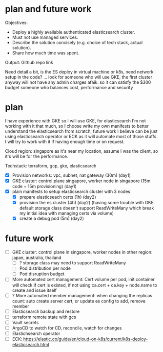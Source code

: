 # plan and future work

Objectives:
- Deploy a highly available authenticated elasticsearch cluster.
- Must not use managed services.
- Describe the solution concisely (e.g. choice of tech stack, actual solution).
- Share how much time was spent.

Output: Github repo link

Need detail a bit, is the ES deploy in virtual machine or k8s, need network setup in the code? ...
look for someone who will use GKE, the first cluster anyway will not have any admin charges afaik. so it can satisfy the $300 budget
someone who balances cost, performance and security

# plan

I have experience with GKE so I will use GKE, for elasticsearch I'm not working with it that much, so I choose write my own manifests to better understand the elasticsearch from scratch, future work I believe can be just using elasticsearch operator or ECK as it will automate most of those stuffs. I will try to work with it if having enough time or on request.

Cloud region: singapore as it's near my location, assume I was the client, so it's will be for the performance.

Techstack: terraform, gcp, gke, elasticsearch

- [x] Provision networks: vpc, subnet, nat gateway (30m) (day1)
- [x] GKE cluster: control plane singapore, worker node in singapore (15m code + 15m provisioning) (day1)
- [x] plain manifests to setup elasticsearch cluster with 3 nodes
  - [x] prepare elasticseach certs (1h) (day2)
  - [x] provision the es cluster (4h) (day2) (having some trouble with GKE default storage class doesn't support ReadWriteMany which break my initial idea with managing certs via volume)
  - [x] create a debug pod (5m) (day2)

# future work

- [ ] GKE cluster: control plane in singapore, worker nodes in other region: japan, australia, thailand
  - [ ] ? storage class may need to support ReadWriteMany
  - [ ] Pod distribution per node
  - [ ] Pod disruption budget
- [ ] More automated cert management: Cert volume per pod, init container will check if cert is existed, if not using ca.cert + ca.key + node.name to create and issue itself
- [ ] ? More automated member management: when changing the replicas count: auto create server cert, or update es config to add, remove member
- [ ] Elasticsearch backup and restore
- [ ] terraform remote state with gcs
- [ ] Vault secrets
- [ ] ArgoCD to watch for CD, reconcile, watch for changes
- [ ] Elastichsearch operator
- [ ] ECK: https://elastic.co/guide/en/cloud-on-k8s/current/k8s-deploy-elasticsearch.html
